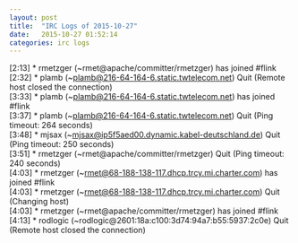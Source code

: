 ```yaml
---
layout: post
title:  "IRC Logs of 2015-10-27"
date:   2015-10-27 01:52:14
categories: irc logs
---
```

<span class="irc-date">[2:13]</span> <span class="irc-green">* rmetzger (~rmet@apache/committer/rmetzger) has joined #flink</span><br />
<span class="irc-date">[2:32]</span> <span class="irc-navy">* plamb (~plamb@216-64-164-6.static.twtelecom.net) Quit (Remote host closed the connection)</span><br />
<span class="irc-date">[3:33]</span> <span class="irc-green">* plamb (~plamb@216-64-164-6.static.twtelecom.net) has joined #flink</span><br />
<span class="irc-date">[3:37]</span> <span class="irc-navy">* plamb (~plamb@216-64-164-6.static.twtelecom.net) Quit (Ping timeout: 264 seconds)</span><br />
<span class="irc-date">[3:48]</span> <span class="irc-navy">* mjsax (~mjsax@ip5f5aed00.dynamic.kabel-deutschland.de) Quit (Ping timeout: 250 seconds)</span><br />
<span class="irc-date">[3:51]</span> <span class="irc-navy">* rmetzger (~rmet@apache/committer/rmetzger) Quit (Ping timeout: 240 seconds)</span><br />
<span class="irc-date">[4:03]</span> <span class="irc-green">* rmetzger (~rmet@68-188-138-117.dhcp.trcy.mi.charter.com) has joined #flink</span><br />
<span class="irc-date">[4:03]</span> <span class="irc-navy">* rmetzger (~rmet@68-188-138-117.dhcp.trcy.mi.charter.com) Quit (Changing host)</span><br />
<span class="irc-date">[4:03]</span> <span class="irc-green">* rmetzger (~rmet@apache/committer/rmetzger) has joined #flink</span><br />
<span class="irc-date">[4:13]</span> <span class="irc-navy">* rodlogic (~rodlogic@2601:18a:c100:3d74:94a7:b55:5937:2c0e) Quit (Remote host closed the connection)</span><br />

